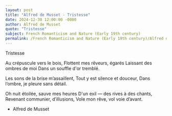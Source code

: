 ```yaml
---
layout: post
title: "Alfred de Musset - Tristesse"
date: 2024-12-30 12:00:00 -0000
author: Alfred de Musset
quote: "Tristesse"
subject: French Romanticism and Nature (Early 19th century)
permalink: /French Romanticism and Nature (Early 19th century)/Alfred de Musset/Alfred de Musset - Tristesse
---
```


Tristesse

Au crépuscule vers le bois,
Flottent mes rêveurs, égarés
Laissant des ombres de moi
Dans un souffle d'or tremblé.

Les sons de la brise m’assaillent,
Tout y est silence et douceur,
Dans l’ombre, je pleure sans détail.

Oh nuit étoilée, sauve mes heures
D'un exil — des rives à des chants,
Revenant communier, d’illusions,
Vole mon rêve, vol voie d’avant.

- Alfred de Musset
